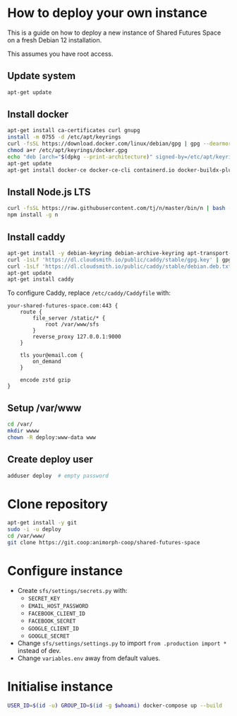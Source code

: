 # How to deploy your own instance

This is a guide on how to deploy a new instance of Shared Futures Space on a
fresh Debian 12 installation.

This assumes you have root access.

## Update system

```sh
apt-get update
```

## Install docker

```sh
apt-get install ca-certificates curl gnupg
install -m 0755 -d /etc/apt/keyrings
curl -fsSL https://download.docker.com/linux/debian/gpg | gpg --dearmor -o /etc/apt/keyrings/docker.gpg
chmod a+r /etc/apt/keyrings/docker.gpg
echo "deb [arch="$(dpkg --print-architecture)" signed-by=/etc/apt/keyrings/docker.gpg] https://download.docker.com/linux/debian "$(. /etc/os-release && echo "$VERSION_CODENAME")" stable" | tee /etc/apt/sources.list.d/docker.list > /dev/null
apt-get update
apt-get install docker-ce docker-ce-cli containerd.io docker-buildx-plugin docker-compose-plugin
```

## Install Node.js LTS

```sh
curl -fsSL https://raw.githubusercontent.com/tj/n/master/bin/n | bash -s lts
npm install -g n
```

## Install caddy

```sh
apt-get install -y debian-keyring debian-archive-keyring apt-transport-https
curl -1sLf 'https://dl.cloudsmith.io/public/caddy/stable/gpg.key' | gpg --dearmor -o /usr/share/keyrings/caddy-stable-archive-keyring.gpg
curl -1sLf 'https://dl.cloudsmith.io/public/caddy/stable/debian.deb.txt' | tee /etc/apt/sources.list.d/caddy-stable.list
apt-get update
apt-get install caddy
```

To configure Caddy, replace `/etc/caddy/Caddyfile` with:

```
your-shared-futures-space.com:443 {
    route {
        file_server /static/* {
            root /var/www/sfs
        }
        reverse_proxy 127.0.0.1:9000
    }

    tls your@email.com {
        on_demand
    }

    encode zstd gzip
}
```

## Setup /var/www

```sh
cd /var/
mkdir wwww
chown -R deploy:www-data www
```

## Create deploy user

```sh
adduser deploy  # empty password
```

# Clone repository

```sh
apt-get install -y git
sudo -i -u deploy
cd /var/www/
git clone https://git.coop:animorph-coop/shared-futures-space
```

# Configure instance

* Create `sfs/settings/secrets.py` with:
    * `SECRET_KEY`
    * `EMAIL_HOST_PASSWORD`
    * `FACEBOOK_CLIENT_ID`
    * `FACEBOOK_SECRET`
    * `GOOGLE_CLIENT_ID`
    * `GOOGLE_SECRET`
* Change `sfs/settings/settings.py` to import `from .production import *` instead of dev.
* Change `variables.env` away from default values.

# Initialise instance

```sh
USER_ID=$(id -u) GROUP_ID=$(id -g $whoami) docker-compose up --build
```
